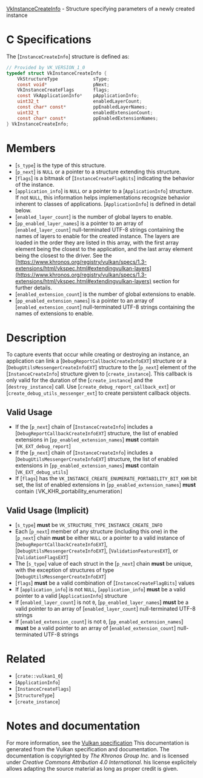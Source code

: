 [VkInstanceCreateInfo](https://www.khronos.org/registry/vulkan/specs/1.3-extensions/man/html/VkInstanceCreateInfo.html) - Structure specifying parameters of a newly created instance

# C Specifications
The [`InstanceCreateInfo`] structure is defined as:
```c
// Provided by VK_VERSION_1_0
typedef struct VkInstanceCreateInfo {
    VkStructureType             sType;
    const void*                 pNext;
    VkInstanceCreateFlags       flags;
    const VkApplicationInfo*    pApplicationInfo;
    uint32_t                    enabledLayerCount;
    const char* const*          ppEnabledLayerNames;
    uint32_t                    enabledExtensionCount;
    const char* const*          ppEnabledExtensionNames;
} VkInstanceCreateInfo;
```

# Members
- [`s_type`] is the type of this structure.
- [`p_next`] is `NULL` or a pointer to a structure extending this structure.
- [`flags`] is a bitmask of [`InstanceCreateFlagBits`] indicating the behavior of the instance.
- [`application_info`] is `NULL` or a pointer to a [`ApplicationInfo`] structure. If not `NULL`, this information helps implementations recognize behavior inherent to classes of applications. [`ApplicationInfo`] is defined in detail below.
- [`enabled_layer_count`] is the number of global layers to enable.
- [`pp_enabled_layer_names`] is a pointer to an array of [`enabled_layer_count`] null-terminated UTF-8 strings containing the names of layers to enable for the created instance. The layers are loaded in the order they are listed in this array, with the first array element being the closest to the application, and the last array element being the closest to the driver. See the [https://www.khronos.org/registry/vulkan/specs/1.3-extensions/html/vkspec.html#extendingvulkan-layers](https://www.khronos.org/registry/vulkan/specs/1.3-extensions/html/vkspec.html#extendingvulkan-layers) section for further details.
- [`enabled_extension_count`] is the number of global extensions to enable.
- [`pp_enabled_extension_names`] is a pointer to an array of [`enabled_extension_count`] null-terminated UTF-8 strings containing the names of extensions to enable.

# Description
To capture events that occur while creating or destroying an instance, an
application can link a
[`DebugReportCallbackCreateInfoEXT`] structure
or a
[`DebugUtilsMessengerCreateInfoEXT`] structure
to the [`p_next`] element of the [`InstanceCreateInfo`] structure given
to [`create_instance`].
This callback is only valid for the duration of the [`create_instance`]
and the [`destroy_instance`] call.
Use
[`create_debug_report_callback_ext`]
or
[`create_debug_utils_messenger_ext`]
to create persistent callback objects.
## Valid Usage
-    If the [`p_next`] chain of [`InstanceCreateInfo`] includes a [`DebugReportCallbackCreateInfoEXT`] structure, the list of enabled extensions in [`pp_enabled_extension_names`] **must**  contain [`VK_EXT_debug_report`]
-    If the [`p_next`] chain of [`InstanceCreateInfo`] includes a [`DebugUtilsMessengerCreateInfoEXT`] structure, the list of enabled extensions in [`pp_enabled_extension_names`] **must**  contain [`VK_EXT_debug_utils`]
-    If [`flags`] has the `VK_INSTANCE_CREATE_ENUMERATE_PORTABILITY_BIT_KHR` bit set, the list of enabled extensions in [`pp_enabled_extension_names`] **must**  contain `[`VK_KHR_portability_enumeration`]`

## Valid Usage (Implicit)
-  [`s_type`] **must**  be `VK_STRUCTURE_TYPE_INSTANCE_CREATE_INFO`
-    Each [`p_next`] member of any structure (including this one) in the [`p_next`] chain  **must**  be either `NULL` or a pointer to a valid instance of [`DebugReportCallbackCreateInfoEXT`], [`DebugUtilsMessengerCreateInfoEXT`], [`ValidationFeaturesEXT`], or [`ValidationFlagsEXT`]
-    The [`s_type`] value of each struct in the [`p_next`] chain  **must**  be unique, with the exception of structures of type [`DebugUtilsMessengerCreateInfoEXT`]
-  [`flags`] **must**  be a valid combination of [`InstanceCreateFlagBits`] values
-    If [`application_info`] is not `NULL`, [`application_info`] **must**  be a valid pointer to a valid [`ApplicationInfo`] structure
-    If [`enabled_layer_count`] is not `0`, [`pp_enabled_layer_names`] **must**  be a valid pointer to an array of [`enabled_layer_count`] null-terminated UTF-8 strings
-    If [`enabled_extension_count`] is not `0`, [`pp_enabled_extension_names`] **must**  be a valid pointer to an array of [`enabled_extension_count`] null-terminated UTF-8 strings

# Related
- [`crate::vulkan1_0`]
- [`ApplicationInfo`]
- [`InstanceCreateFlags`]
- [`StructureType`]
- [`create_instance`]

# Notes and documentation
For more information, see the [Vulkan specification](https://www.khronos.org/registry/vulkan/specs/1.3-extensions/html/vkspec.html)
This documentation is generated from the Vulkan specification and documentation.
The documentation is copyrighted by *The Khronos Group Inc.* and is licensed under *Creative Commons Attribution 4.0 International*.
his license explicitely allows adapting the source material as long as proper credit is given.
        